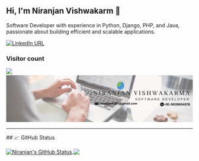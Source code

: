 ## Hi, I'm Niranjan Vishwakarm 👋

Software Developer with experience in Python, Django, PHP, and Java, passionate about building efficient and scalable applications.

[![LinkedIn URL](https://img.shields.io/static/v1?color=blue&label=linkedin&logo=linkedin&logoColor=white&style=for-the-badge&message=Connect)](https://www.linkedin.com/in/niranjan0k)


### Visitor count
<img src="https://profile-counter.glitch.me/niranjan0k/count.svg" />

<img src="https://github.com/niranjan0k/niranjan0k/blob/main/1721487877657.jpeg" alt="niranjan" />

<hr/>
## &#x1f4c8; GitHub Status

<p><a href="https://github.com/niranjan0k/niranjan0k">
  <img align="center" src="https://github-readme-stats.vercel.app/api?username=niranjan0k&show_icons=true&line_height=27&count_private=true&title_color=ffffff&text_color=c9cacc&icon_color=2bbc8a&bg_color=1d1f21" alt="Niranjan's GitHub Status" />
</a>
<a href="https://github.com/niranjan0k/niranjan0k">
  <img align="center" src="https://github-readme-stats.vercel.app/api/top-langs/?username=niranjan0k&line_height=27&hide=java,html,tex&title_color=ffffff&text_color=c9cacc&icon_color=2bbc8a&bg_color=1d1f21&langs_count=3" />
</a>

</p>

<!--
**niranjan0k/niranjan0k** is a ✨ _special_ ✨ repository because its `README.md` (this file) appears on your GitHub profile.

Here are some ideas to get you started:

- 🔭 I’m currently working on ...
- 🌱 I’m currently learning ...
- 👯 I’m looking to collaborate on ...
- 🤔 I’m looking for help with ...
- 💬 Ask me about ...
- 📫 How to reach me: ...
- 😄 Pronouns: ...
- ⚡ Fun fact: ...
-->
